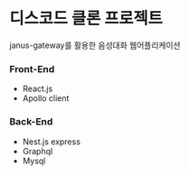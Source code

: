 # 디스코드 클론 프로젝트
janus-gateway를 활용한 음성대화 웹어플리케이션

### Front-End
- React.js
- Apollo client

### Back-End
- Nest.js express
- Graphql
- Mysql